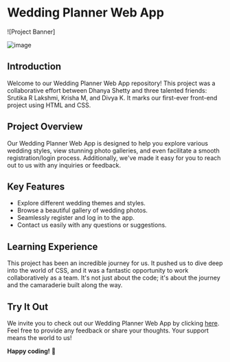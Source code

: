 # Wedding Planner Web App

![Project Banner]

![image](https://github.com/srutikarlakshmi/wedding-planner/assets/70003848/96e0d9b4-e4fd-486e-82a6-24d389eb0b5a)

## Introduction

Welcome to our Wedding Planner Web App repository! This project was a collaborative effort between Dhanya Shetty and three talented friends: Srutika R Lakshmi, Krisha M, and Divya K. It marks our first-ever front-end project using HTML and CSS.

## Project Overview

Our Wedding Planner Web App is designed to help you explore various wedding styles, view stunning photo galleries, and even facilitate a smooth registration/login process. Additionally, we've made it easy for you to reach out to us with any inquiries or feedback.

## Key Features

- Explore different wedding themes and styles.
- Browse a beautiful gallery of wedding photos.
- Seamlessly register and log in to the app.
- Contact us easily with any questions or suggestions.

## Learning Experience

This project has been an incredible journey for us. It pushed us to dive deep into the world of CSS, and it was a fantastic opportunity to work collaboratively as a team. It's not just about the code; it's about the journey and the camaraderie built along the way.

## Try It Out

We invite you to check out our Wedding Planner Web App by clicking [here](https://d-shetty33.github.io/forever-and-always-wedding-planner/). Feel free to provide any feedback or share your thoughts. Your support means the world to us!

**Happy coding!** 🌟
